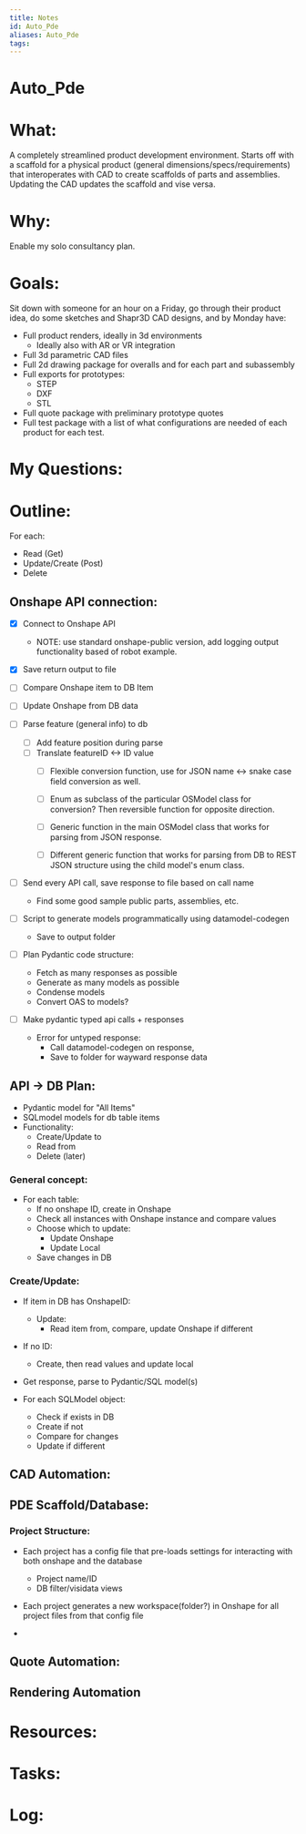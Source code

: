 ```yaml
---
title: Notes
id: Auto_Pde
aliases: Auto_Pde
tags:
---
```


# Auto_Pde

# What:
A completely streamlined product development environment. Starts off with a scaffold for a physical product (general dimensions/specs/requirements) that interoperates with CAD to create scaffolds of parts and assemblies. Updating the CAD updates the scaffold and vise versa. 

# Why:
Enable my solo consultancy plan. 

# Goals:
Sit down with someone for an hour on a Friday, go through their product idea, do some sketches and Shapr3D CAD designs, and by Monday have:
- Full product renders, ideally in 3d environments
    - Ideally also with AR or VR integration
- Full 3d parametric CAD files
- Full 2d drawing package for overalls and for each part and subassembly
- Full exports for prototypes:
    - STEP
    - DXF
    - STL 
- Full quote package with preliminary prototype quotes
- Full test package with a list of what configurations are needed of each product for each test. 


# My Questions:


# Outline:
For each: 
- Read (Get)
- Update/Create (Post)
- Delete

## Onshape API connection:
- [x] Connect to Onshape API
    - NOTE: use standard onshape-public version, add logging output functionality based of robot example. 
- [x] Save return output to file
- [ ] Compare Onshape item to DB Item
- [ ] Update Onshape from DB data

- [ ] Parse feature (general info) to db
    - [ ] Add feature position during parse
    - [ ] Translate featureID <-> ID value
        - [ ] Flexible conversion function, use for JSON name <-> snake case field conversion as well. 
        - [ ] Enum as subclass of the particular OSModel class for conversion? Then reversible function for opposite direction.
        - [ ] Generic function in the main OSModel class that works for parsing from JSON response.
        - [ ] Different generic function that works for parsing from DB to REST JSON structure using the child model's enum class. 



- [ ] Send every API call, save response to file based on call name
    - Find some good sample public parts, assemblies, etc.
- [ ] Script to generate models programmatically using datamodel-codegen
    - Save to output folder
- [ ] Plan Pydantic code structure:
    - Fetch as many responses as possible
    - Generate as many models as possible
    - Condense models
    - Convert OAS to models?
- [ ] Make pydantic typed api calls + responses
    - Error for untyped response:
        - Call datamodel-codegen on response, 
        - Save to folder for wayward response data

## API -> DB Plan:
- Pydantic model for "All Items"
- SQLmodel models for db table items
- Functionality:
    - Create/Update to
    - Read from
    - Delete (later)

### General concept:
- For each table:
    - If no onshape ID, create in Onshape
    - Check all instances with Onshape instance and compare values
    - Choose which to update:
        - Update Onshape
        - Update Local
    - Save changes in DB




### Create/Update:
- If item in DB has OnshapeID:
    - Update:
        - Read item from, compare, update Onshape if different
- If no ID:
    - Create, then read values and update local


- Get response, parse to Pydantic/SQL  model(s)
- For each SQLModel object:
    - Check if exists in DB
    - Create if not
    - Compare for changes
    - Update if different

## CAD Automation:

## PDE Scaffold/Database:
### Project Structure:
- Each project has a config file that pre-loads settings for interacting with both onshape and the database
    - Project name/ID
    - DB filter/visidata views

- Each project generates a new workspace(folder?) in Onshape for all project files from that config file
- 



## Quote Automation:

## Rendering Automation



# Resources:


# Tasks:


# Log: